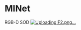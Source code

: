 # MINet
RGB-D SOD
[![Uploading F2.png…]()](https://github.com/jacker112/MINet/blob/main/picture/F1.jpg)
